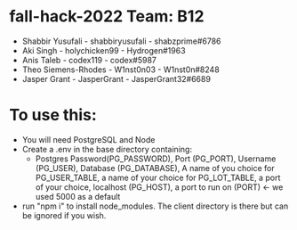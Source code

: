 # fall-hack-2022 Team: B12

- Shabbir Yusufali - shabbiryusufali - shabzprime#6786
- Aki Singh - holychicken99 - Hydrogen#1963
- Anis Taleb - codex119 - codex#5987
- Theo Siemens-Rhodes - W1nst0n03 - W1nst0n#8248
- Jasper Grant - JasperGrant - JasperGrant32#6689

# To use this:
- You will need PostgreSQL and Node
- Create a .env in the base directory containing:
  - Postgres Password(PG_PASSWORD), Port (PG_PORT), Username (PG_USER), Database (PG_DATABASE), A name of you choice for PG_USER_TABLE, a name of your choice for PG_LOT_TABLE, a port of your choice, localhost (PG_HOST), a port to run on (PORT) <- we used 5000 as a default
 - run "npm i" to install node_modules. The client directory is there but can be ignored if you wish.
